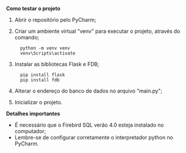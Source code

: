 **Como testar o projeto**

1. Abrir o repositório pelo PyCharm;

2. Criar um ambiente virtual "venv" para executar o projeto, através do comando;
   ```
     python -m venv venv
     venv\Scripts\activate
   ```

3. Instalar as bibliotecas Flask e FDB;
   ```
     pip install flask
     pip install fdb
   ```

4. Alterar o endereço do banco de dados no arquivo "main.py";

5. Inicializar o projeto.




**Detalhes importantes**
- É necessário que o Firebird SQL verão 4.0 esteja instalado no computador;
- Lembre-se de configurar corretamente o interpretador python no PyCharm.
